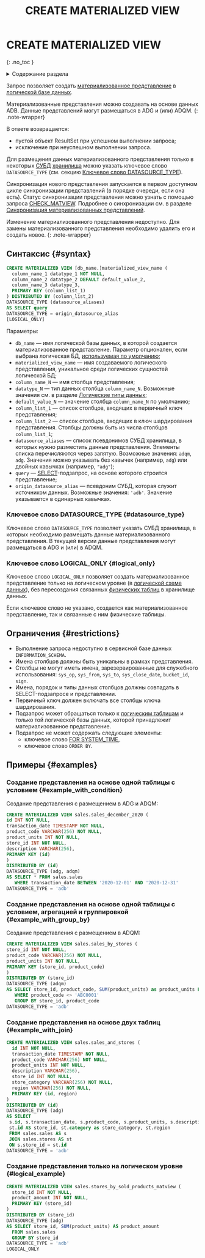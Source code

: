 ﻿---
layout: default
title: CREATE MATERIALIZED VIEW
nav_order: 14
parent: Запросы SQL+
grand_parent: Справочная информация
has_children: false
has_toc: false
---

# CREATE MATERIALIZED VIEW
{: .no_toc }

<details markdown="block">
  <summary>
    Содержание раздела
  </summary>
  {: .text-delta }
1. TOC
{:toc}
</details>

Запрос позволяет создать [материализованное представление](../../../overview/main_concepts/materialized_view/materialized_view.md) 
в [логической базе данных](../../../overview/main_concepts/logical_db/logical_db.md).

Материализованные представления можно создавать на основе данных ADB. Данные представлений могут размещаться 
в ADG и (или) ADQM.
{: .note-wrapper}

В ответе возвращается:
*   пустой объект ResultSet при успешном выполнении запроса;
*   исключение при неуспешном выполнении запроса.

Для размещения данных материализованного представления только в некоторых 
[СУБД](../../../introduction/supported_DBMS/supported_DBMS.md)
[хранилища](../../../overview/main_concepts/data_storage/data_storage.md) можно указать
ключевое слово `DATASOURCE_TYPE` (см. секцию [Ключевое слово DATASOURCE_TYPE](#datasource_type)).

Синхронизация нового представления запускается в первом доступном цикле синхронизации представлений (в порядке 
очереди, если она есть). Статус синхронизации представления можно узнать с помощью запроса 
[CHECK_MATVIEW](../CHECK_MATVIEW/CHECK_MATVIEW.md). Подробнее о синхронизации см. в разделе 
[Синхронизация материализованных представлений](../../../overview/main_concepts/materialized_view/materialized_view.md#synchronization).

Изменение материализованного представления недоступно. Для замены материализованного 
представления необходимо удалить его и создать новое.
{: .note-wrapper}

## Синтаксис {#syntax}

```sql
CREATE MATERIALIZED VIEW [db_name.]materialized_view_name (
  column_name_1 datatype_1 NOT NULL,
  column_name_2 datatype_2 DEFAULT default_value_2,
  column_name_3 datatype_3,
  PRIMARY KEY (column_list_1)
) DISTRIBUTED BY (column_list_2)
DATASOURCE_TYPE (datasource_aliases)
AS SELECT query
DATASOURCE_TYPE = origin_datasource_alias
[LOGICAL_ONLY]
```

Параметры:
*   `db_name` — имя логической базы данных, в которой создается материализованное представление. Параметр 
    опционален, если выбрана логическая БД, [используемая по умолчанию](../../../working_with_system/other_features/default_db_set-up/default_db_set-up.md);
*   `materialized_view_name` — имя создаваемого логического представления, уникальное среди логических 
    сущностей логической БД;
*   `column_name_N` — имя столбца представления;
*   `datatype_N` — тип данных столбца `column_name_N`. Возможные значения см. 
    в разделе [Логические типы данных](../../supported_data_types/logical_data_types/logical_data_types.md);
*   `default_value_N` — значение столбца `column_name_N` по умолчанию;
*   `column_list_1` — список столбцов, входящих в первичный ключ представления;
*   `column_list_2` — список столбцов, входящих в ключ шардирования представления. 
    Столбцы должны быть из числа столбцов `column_list_1`;
*   `datasource_aliases` — список псевдонимов СУБД хранилища, в которых нужно разместить данные представления. 
    Элементы списка перечисляются через запятую. Возможные значения: `adqm`, `adg`.
    Значения можно указывать без кавычек (например, `adg`) или двойных кавычках (например, `"adg"`);
*   `query` — [SELECT](../SELECT/SELECT.md)-подзапрос, на основе которого строится представление;
*   `origin_datasource_alias` — псевдоним СУБД, которая служит источником данных. 
    Возможные значения: `'adb'`. Значение указывается в одинарных кавычках.

### Ключевое слово DATASOURCE_TYPE {#datasource_type}

Ключевое слово `DATASOURCE_TYPE` позволяет указать СУБД хранилища, в которых необходимо
размещать данные материализованного представления. В текущей версии данные представления могут 
размещаться в ADG и (или) в ADQM.

### Ключевое слово LOGICAL_ONLY {#logical_only}

Ключевое слово `LOGICAL_ONLY` позволяет создать материализованное представление только на логическом уровне
(в [логической схеме данных](../../../overview/main_concepts/logical_schema/logical_schema.md)), без
пересоздания связанных [физических таблиц](../../../overview/main_concepts/physical_table/physical_table.md)
в хранилище данных.

Если ключевое слово не указано, создается как материализованное представление, так и связанные 
с ним физические таблицы.

## Ограничения {#restrictions}

*   Выполнение запроса недоступно в сервисной базе данных `INFORMATION_SCHEMA`.
*   Имена столбцов должны быть уникальны в рамках представления.
*   Столбцы не могут иметь имена, зарезервированные для служебного использования: `sys_op`, `sys_from`, 
    `sys_to`, `sys_close_date`, `bucket_id`, `sign`.
*   Имена, порядок и типы данных столбцов должны совпадать в SELECT-подзапросе и представлении.
*   Первичный ключ должен включать все столбцы ключа шардирования.
*   Подзапрос может обращаться только к [логическим таблицам](../../../overview/main_concepts/logical_table/logical_table.md) 
    и только той логической базы данных, которой принадлежит материализованное представление.
*   Подзапрос не может содержать следующие элементы: 
    * ключевое слово [FOR SYSTEM_TIME](../SELECT/SELECT.md#for_system_time),
    * ключевое слово `ORDER BY`.

## Примеры {#examples}

### Создание представления на основе одной таблицы с условием {#example_with_condition}

Создание представления с размещением в ADG и ADQM:

```sql
CREATE MATERIALIZED VIEW sales.sales_december_2020 (
id INT NOT NULL,
transaction_date TIMESTAMP NOT NULL,
product_code VARCHAR(256) NOT NULL,
product_units INT NOT NULL,
store_id INT NOT NULL,
description VARCHAR(256),
PRIMARY KEY (id)
)
DISTRIBUTED BY (id)
DATASOURCE_TYPE (adg, adqm)
AS SELECT * FROM sales.sales
   WHERE transaction_date BETWEEN '2020-12-01' AND '2020-12-31'
DATASOURCE_TYPE = 'adb'
```

### Создание представления на основе одной таблицы с условием, агрегацией и группировкой {#example_with_group_by}

Создание представления с размещением в ADQM:

```sql
CREATE MATERIALIZED VIEW sales.sales_by_stores (
store_id INT NOT NULL,
product_code VARCHAR(256) NOT NULL,
product_units INT NOT NULL,
PRIMARY KEY (store_id, product_code)
)
DISTRIBUTED BY (store_id)
DATASOURCE_TYPE (adqm)
AS SELECT store_id, product_code, SUM(product_units) as product_units FROM sales.sales
   WHERE product_code <> 'ABC0001'
   GROUP BY store_id, product_code
DATASOURCE_TYPE = 'adb'
```

### Создание представления на основе двух таблиц {#example_with_join}

```sql
CREATE MATERIALIZED VIEW sales.sales_and_stores (
  id INT NOT NULL,
  transaction_date TIMESTAMP NOT NULL,
  product_code VARCHAR(256) NOT NULL,
  product_units INT NOT NULL,
  description VARCHAR(256),
  store_id INT NOT NULL,
  store_category VARCHAR(256) NOT NULL,
  region VARCHAR(256) NOT NULL,
  PRIMARY KEY (id, region)
)
DISTRIBUTED BY (id)
DATASOURCE_TYPE (adg)
AS SELECT
 s.id, s.transaction_date, s.product_code, s.product_units, s.description,
 st.id AS store_id, st.category as store_category, st.region
 FROM sales.sales AS s
 JOIN sales.stores AS st
 ON s.store_id = st.id
DATASOURCE_TYPE = 'adb'
```

### Создание представления только на логическом уровне {#logical_example}

```sql
CREATE MATERIALIZED VIEW sales.stores_by_sold_products_matview (
  store_id INT NOT NULL,
  product_amount INT NOT NULL,
  PRIMARY KEY (store_id)
)
DISTRIBUTED BY (store_id)
DATASOURCE_TYPE (adg)
AS SELECT store_id, SUM(product_units) AS product_amount
  FROM sales.sales
  GROUP BY store_id
DATASOURCE_TYPE = 'adb'
LOGICAL_ONLY
```